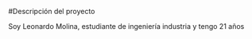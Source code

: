 #Descripción del proyecto

Soy Leonardo Molina, estudiante de ingeniería industria y tengo 21 años 
